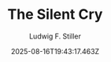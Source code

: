 ---
title: "The Silent Cry"
date: "2025-08-16T19:43:17.463Z"
author: "Ludwig F. Stiller"
read_year: "NO"
recommendation: '3'
url: /bookshelf/the-silent-cry
---